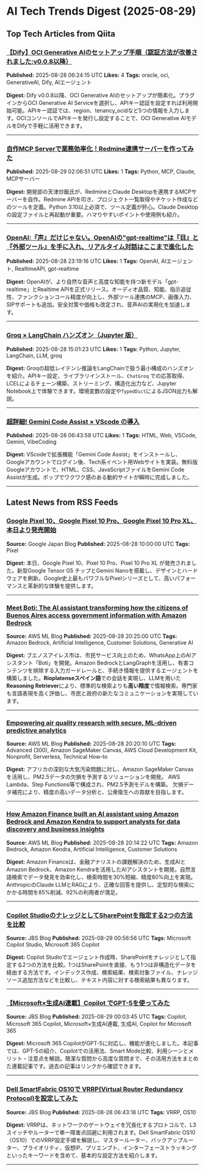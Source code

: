 # AI Tech Trends Digest (2025-08-29)


## Top Tech Articles from Qiita


### [【Dify】OCI Generative AIのセットアップ手順（認証方法が改善されました:v0.0.8以降）](https://qiita.com/yushibats/items/a44b16f47eeb82f7e7eb)
**Published:** 2025-08-28 06:24:15 UTC
**Likes:** 4
**Tags:** oracle, oci, GenerativeAI, Dify, AIエージェント

**Digest:**
Dify v0.0.8以降、OCI Generative AIのセットアップが簡素化。プラグインからOCI Generative AI Serviceを選択し、APIキー認証を設定すれば利用開始可能。APIキー認証では、region、tenancy_ocidなど5つの情報を入力します。OCIコンソールでAPIキーを発行し設定することで、OCI Generative AIモデルをDifyで手軽に活用できます。

---

### [自作MCP Serverで業務効率化！Redmine連携サーバーを作ってみた](https://qiita.com/hatsukaze/items/02f1bda9e9bef27121bd)
**Published:** 2025-08-29 02:06:51 UTC
**Likes:** 1
**Tags:** Python, MCP, Claude, MCPサーバー

**Digest:**
開発部の天津炒飯氏が、RedmineとClaude Desktopを連携するMCPサーバーを自作。Redmine APIを叩き、プロジェクト一覧取得やチケット作成などのツールを定義。Python 3.10以上必須で、ツール定義が肝心。Claude Desktopの設定ファイルと再起動が重要。ハマりやすいポイントや使用例も紹介。

---

### [OpenAI:『声』だけじゃない。OpenAIの"gpt-realtime"は『目』と『外部ツール』を手に入れ、リアルタイム対話はここまで進化した](https://qiita.com/RepKuririn/items/89034b4322c46c741603)
**Published:** 2025-08-28 23:19:16 UTC
**Likes:** 1
**Tags:** OpenAI, AIエージェント, RealtimeAPI, gpt-realtime

**Digest:**
OpenAIが、より自然な音声と高度な知能を持つ新モデル「gpt-realtime」とRealtime APIを正式リリース。オーディオ品質、知能、指示追従性、ファンクションコール精度が向上し、外部ツール連携のMCP、画像入力、SIPサポートも追加。安全対策や価格も改定され、音声AIの実用化を加速します。

---

### [Groq × LangChain ハンズオン（Jupyter 版）](https://qiita.com/shimmy-notat/items/be8b84cbd6c7d79b6ba5)
**Published:** 2025-08-28 15:01:23 UTC
**Likes:** 1
**Tags:** Python, Jupyter, LangChain, LLM, groq

**Digest:**
Groqの超低レイテンシ推論をLangChainで扱う最小構成のハンズオンを紹介。APIキー設定、ライブラリインストール、`ChatGroq` での応答取得、LCELによるチェーン構築、ストリーミング、構造化出力など、Jupyter Notebook上で体験できます。環境変数の設定や`TypedDict`によるJSON出力も解説。

---

### [超詳細! Gemini Code Assist × VScode の導入](https://qiita.com/mori_166/items/fa183e50138ab721e931)
**Published:** 2025-08-28 06:43:58 UTC
**Likes:** 1
**Tags:** HTML, Web, VSCode, Gemini, VibeCoding

**Digest:**
VScodeで拡張機能「Gemini Code Assist」をインストールし、Googleアカウントでログイン後、Tech系イベント用Webサイトを実装。無料版Googleアカウントで、HTML、CSS、JavaScriptファイルをGemini Code Assistが生成。ポップでワクワク感のある動的サイトが瞬時に完成しました。

---

## Latest News from RSS Feeds


### [Google Pixel 10、Google Pixel 10 Pro、Google Pixel 10 Pro XL、本日より発売開始](https://blog.google/intl/ja-jp/feed/pixel-10-available-now/)
**Source:** Google Japan Blog
**Published:** 2025-08-28 10:00:00 UTC
**Tags:** Pixel

**Digest:**
本日、Google Pixel 10、Pixel 10 Pro、Pixel 10 Pro XL が発売されました。新型Google Tensor G5 チップとGemini Nanoを搭載し、デザインとハードウェアを刷新。Google史上最もパワフルなPixelシリーズとして、高いパフォーマンスと革新的な体験を提供します。

---

### [Meet Boti: The AI assistant transforming how the citizens of Buenos Aires access government information with Amazon Bedrock](https://aws.amazon.com/blogs/machine-learning/meet-boti-the-ai-assistant-transforming-how-the-citizens-of-buenos-aires-access-government-information-with-amazon-bedrock/)
**Source:** AWS ML Blog
**Published:** 2025-08-28 20:25:00 UTC
**Tags:** Amazon Bedrock, Artificial Intelligence, Customer Solutions, Generative AI

**Digest:**
ブエノスアイレス市は、市民サービス向上のため、WhatsApp上のAIアシスタント「Boti」を開発。Amazon BedrockとLangGraphを活用し、有害コンテンツを排除する入力ガードレールと、手続き情報を提供するエージェントを構築しました。**Rioplatenseスペイン語**での会話を実現し、LLMを用いた**Reasoning Retriever**により、標準的な検索よりも**高い精度**で情報検索。専門家も言語表現を高く評価し、市民と政府の新たなコミュニケーションを実現しています。

---

### [Empowering air quality research with secure, ML-driven predictive analytics](https://aws.amazon.com/blogs/machine-learning/empowering-air-quality-research-with-secure-ml-driven-predictive-analytics/)
**Source:** AWS ML Blog
**Published:** 2025-08-28 20:20:10 UTC
**Tags:** Advanced (300), Amazon SageMaker Canvas, AWS Cloud Development Kit, Nonprofit, Serverless, Technical How-to

**Digest:**
アフリカの深刻な大気汚染問題に対し、Amazon SageMaker Canvas を活用し、PM2.5データの欠損を予測するソリューションを開発。 AWS Lambda、Step Functions等で構成され、PM2.5予測モデルを構築。 欠損データ補完により、精度の高いデータ分析と、公衆衛生への貢献を目指します。

---

### [How Amazon Finance built an AI assistant using Amazon Bedrock and Amazon Kendra to support analysts for data discovery and business insights](https://aws.amazon.com/blogs/machine-learning/how-amazon-finance-built-an-ai-assistant-using-amazon-bedrock-and-amazon-kendra-to-support-analysts-for-data-discovery-and-business-insights/)
**Source:** AWS ML Blog
**Published:** 2025-08-28 20:14:22 UTC
**Tags:** Amazon Bedrock, Amazon Kendra, Artificial Intelligence, Customer Solutions

**Digest:**
Amazon Financeは、金融アナリストの課題解決のため、生成AIとAmazon Bedrock、Amazon Kendraを活用したAIアシスタントを開発。自然言語検索でデータ発見を効率化し、検索時間を30%短縮、精度80%向上を実現。AnthropicのClaude LLMとRAGにより、正確な回答を提供し、定型的な検索にかかる時間を85%削減、92%の利用者が満足。

---

### [Copilot StudioのナレッジとしてSharePointを指定する2つの方法を比較](https://blog.jbs.co.jp/entry/2025/08/29/095656)
**Source:** JBS Blog
**Published:** 2025-08-29 00:56:56 UTC
**Tags:** Microsoft Copilot Studio, Microsoft 365 Copilot

**Digest:**
Copilot Studioでエージェント作成時、SharePointをナレッジとして指定する2つの方法を比較。1つはSharePointを直接、もう1つは非構造化データを経由する方法です。インデックス作成、検索結果、検索対象ファイル、ナレッジソース追加方法などを比較し、テキスト内容に対する検索結果も異なります。

---

### [【Microsoft×生成AI連載】Copilot でGPT-5を使ってみた](https://blog.jbs.co.jp/entry/2025/08/29/090345)
**Source:** JBS Blog
**Published:** 2025-08-29 00:03:45 UTC
**Tags:** Copilot, Microsoft 365 Copilot, Microsoft×生成AI連載, 生成AI, Copilot for Microsoft 365

**Digest:**
Microsoft 365 CopilotがGPT-5に対応し、機能が進化しました。本記事では、GPT-5の紹介、Copilotでの活用法、Smart Mode比較、利用シーンとメリット・注意点を解説。簡潔な質問から高度な質問まで、その活用方法をまとめた連載記事です。過去の記事はリンクから確認できます。

---

### [Dell SmartFabric OS10で VRRP(Virtual Router Redundancy Protocol)を設定してみた](https://blog.jbs.co.jp/entry/2025/08/28/154318)
**Source:** JBS Blog
**Published:** 2025-08-28 06:43:18 UTC
**Tags:** VRRP, OS10

**Digest:**
VRRPは、ネットワークのゲートウェイを冗長化するプロトコルで、L3スイッチやルーターで単一障害点回避に利用されます。Dell SmartFabric OS10（OS10）でのVRRP設定手順を解説し、マスタールーター、バックアップルーター、プライオリティ、仮想IP、プリエンプト、インターフェーストラッキングといったキーワードを含めて、基本的な設定方法を紹介します。

---